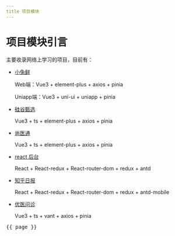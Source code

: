 ```yaml
---
title 项目模块
---
```

# 项目模块引言

主要收录网络上学习的项目，目前有：


- [小兔鲜](./小兔鲜/inweb/all)

  Web端：Vue3 + element-plus + axios + pinia

  Uniapp端：Vue3 + uni-ui + uniapp + pinia

- [硅谷甄选](./硅谷甄选/) 


  Vue3 + ts + element-plus + axios + pinia

- [尚医通](./尚医通/)

  Vue3 + ts + element-plus + axios + pinia

- [react 后台](./react后台/)

  React + React-redux + React-router-dom + redux + antd

- [知乎日报](./知乎日报/react版/)

  React + React-redux + React-router-dom + redux + antd-mobile

- [优医问诊](./优医问诊/)
  
  Vue3 + ts + vant + axios + pinia



<script setup>
import { useData } from 'vitepress'

const { page } = useData()
</script>

<pre>{{ page }}</pre>